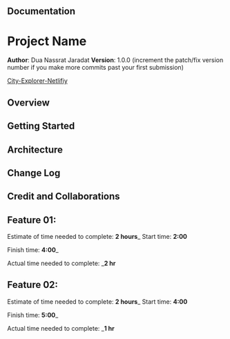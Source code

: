 ## Documentation 

# Project Name

**Author**: Dua Nassrat Jaradat
**Version**: 1.0.0 (increment the patch/fix version number if you make more commits past your first submission)

[City-Explorer-Netlifiy](city-explorer-dua.netlify.app)

## Overview
<!-- Provide a high level overview of what this application is and why you are building it, beyond the fact that it's an assignment for this class. (i.e. What's your problem domain?) -->

## Getting Started
<!-- What are the steps that a user must take in order to build this app on their own machine and get it running? -->

## Architecture
<!-- Provide a detailed description of the application design. What technologies (languages, libraries, etc) you're using, and any other relevant design information. -->

## Change Log
<!-- Use this area to document the iterative changes made to your application as each feature is successfully implemented. Use time stamps. Here's an example:

01-01-2001 4:59pm - Application now has a fully-functional express server, with a GET route for the location resource. -->

## Credit and Collaborations
<!-- Give credit (and a link) to other people or resources that helped you build this application. -->

## Feature 01:

Estimate of time needed to complete: __2 hours___
Start time: __2:00__

Finish time: __4:00___

Actual time needed to complete: ___2 hr__


## Feature 02:

Estimate of time needed to complete: __2 hours___
Start time: __4:00__

Finish time: __5:00___

Actual time needed to complete: ___1 hr__



